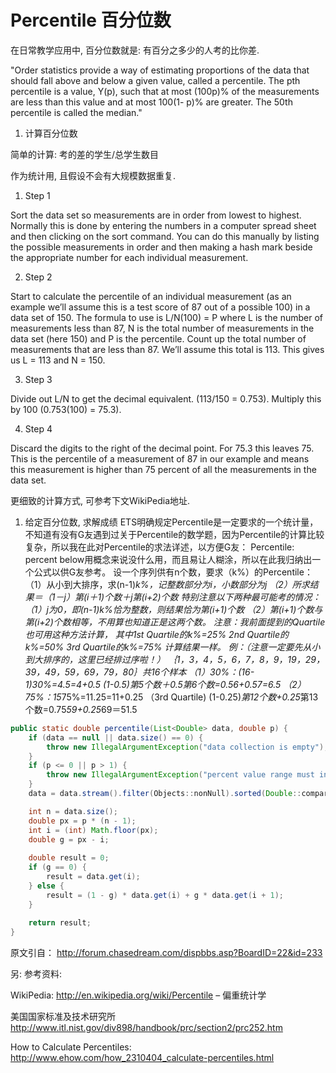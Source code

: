 # Percentile 百分位数
在日常教学应用中, 百分位数就是: 有百分之多少的人考的比你差.

"Order statistics provide a way of estimating proportions of the data that should fall above and below a given value, called a percentile. The pth percentile is a value, Y(p), such that at most (100p)% of the measurements are less than this value and at most 100(1- p)% are greater. The 50th percentile is called the median."

1. 计算百分位数

简单的计算: 考的差的学生/总学生数目

作为统计用, 且假设不会有大规模数据重复.

1. Step 1

Sort the data set so measurements are in order from lowest to highest. Normally this is done by entering the numbers in a computer spread sheet and then clicking on the sort command. You can do this manually by listing the possible measurements in order and then making a hash mark beside the appropriate number for each individual measurement.

2. Step 2

Start to calculate the percentile of an individual measurement (as an example we’ll assume this is a test score of 87 out of a possible 100) in a data set of 150. The formula to use is L/N(100) = P where L is the number of measurements less than 87, N is the total number of measurements in the data set (here 150) and P is the percentile. Count up the total number of measurements that are less than 87. We’ll assume this total is 113. This gives us L = 113 and N = 150.

3. Step 3

Divide out L/N to get the decimal equivalent. (113/150 = 0.753). Multiply this by 100 (0.753(100) = 75.3).

4. Step 4

Discard the digits to the right of the decimal point. For 75.3 this leaves 75. This is the percentile of a measurement of 87 in our example and means this measurement is higher than 75 percent of all the measurements in the data set.

更细致的计算方式, 可参考下文WikiPedia地址. 

 

1. 给定百分位数, 求解成绩
ETS明确规定Percentile是一定要求的一个统计量，不知道有没有G友遇到过关于Percentile的数学题，因为Percentile的计算比较复杂，所以我在此对Percentile的求法详述，以方便G友：
Percentile: percent below用概念来说没什么用，而且易让人糊涂，所以在此我归纳出一个公式以供G友参考。
设一个序列供有n个数，要求（k%）的Percentile：
（1）从小到大排序，求(n-1)*k%，记整数部分为i，小数部分为j
（2）所求结果＝（1－j）*第(i＋1)个数＋j*第(i+2)个数
特别注意以下两种最可能考的情况：
（1）j为0，即(n-1)*k%恰为整数，则结果恰为第(i+1)个数
（2）第(i+1)个数与第(i+2)个数相等，不用算也知道正是这两个数。
注意：我前面提到的Quartile也可用这种方法计算，
其中1st Quartile的k%=25%
2nd Quartile的k%=50%
3rd Quartile的k%=75%
计算结果一样。
例：（注意一定要先从小到大排序的，这里已经排过序啦！）
｛1，3，4，5，6，7，8，9，19，29，39，49，59，69，79，80｝共16个样本
（1）30%：(16-1)*30%=4.5=4+0.5
(1-0.5)*第5个数＋0.5*第6个数=0.5*6+0.5*7=6.5
（2）75%：15*75%=11.25=11+0.25 （3rd Quartile)
(1-0.25)*第12个数+0.25*第13个数=0.75*59+0.25*69＝51.5

```java
public static double percentile(List<Double> data, double p) {
    if (data == null || data.size() == 0) {
        throw new IllegalArgumentException("data collection is empty");
    }
    if (p <= 0 || p > 1) {
        throw new IllegalArgumentException("percent value range must in (0,1]");
    }
    data = data.stream().filter(Objects::nonNull).sorted(Double::compareTo).collect(Collectors.toList());

    int n = data.size();
    double px = p * (n - 1);
    int i = (int) Math.floor(px);
    double g = px - i;
    
    double result = 0;
    if (g == 0) {
        result = data.get(i);
    } else {
        result = (1 - g) * data.get(i) + g * data.get(i + 1);
    }
    
    return result;
}

```

原文引自：
http://forum.chasedream.com/dispbbs.asp?BoardID=22&id=233

另: 参考资料:

WikiPedia: http://en.wikipedia.org/wiki/Percentile – 偏重统计学

美国国家标准及技术研究所 http://www.itl.nist.gov/div898/handbook/prc/section2/prc252.htm 

How to Calculate Percentiles: http://www.ehow.com/how_2310404_calculate-percentiles.html
